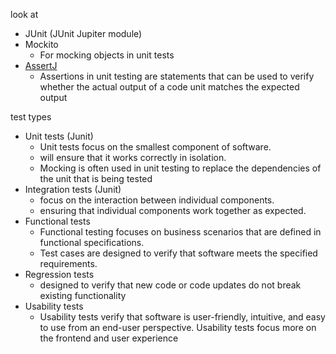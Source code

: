 look at
- JUnit (JUnit Jupiter module)
- Mockito
  - For mocking objects in unit tests
- [AssertJ](https://assertj.github.io/doc/)
  - Assertions in unit testing are statements that can be used to verify whether the actual output of
    a code unit matches the expected output 

test types 
- Unit tests (Junit)
  - Unit tests focus on the smallest component of software. 
  - will ensure that it works correctly in isolation. 
  - Mocking is often used in unit testing to replace the dependencies of the unit that is being tested
- Integration tests (Junit)
  - focus on the interaction between individual components.
  - ensuring that individual components work together as expected.
- Functional tests
  - Functional testing focuses on business scenarios that are defined in functional specifications.
  - Test cases are designed to verify that software meets the specified requirements.
- Regression tests
  - designed to verify that new code or code updates do not break existing functionality
- Usability tests
  - Usability tests verify that software is user-friendly, intuitive, and easy to
    use from an end-user perspective. Usability tests focus more on the frontend and user
    experience